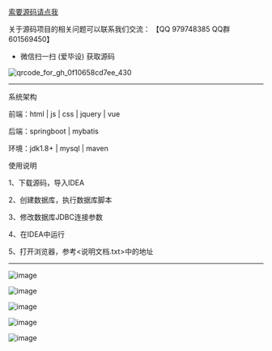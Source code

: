 
[索要源码请点我](http://mp.weixin.qq.com/mp/appmsgalbum?__biz=MzkwMDY3MTY0Nw==&action=getalbum&album_id=3423120253595582465&scene=173&subscene=&sessionid=svr_dbd799d91a1&enterid=1713666527&from_msgid=&from_itemidx=&count=3&nolastread=1#wechat_redirect)


关于源码项目的相关问题可以联系我们交流： 【QQ 979748385 QQ群 601569450】 

- 微信扫一扫 (爱毕设) 获取源码

![qrcode_for_gh_0f10658cd7ee_430](https://github.com/hjsdjko/onlyzaixianshangcheng/assets/120558513/edfc28fc-d9df-4e81-ac62-d02aa360e379)

***************************************************************

系统架构

前端：html | js | css | jquery | vue

后端：springboot | mybatis

环境：jdk1.8+ | mysql | maven

使用说明

1、下载源码，导入IDEA

2、创建数据库，执行数据库脚本

3、修改数据库JDBC连接参数

4、在IDEA中运行

5、打开浏览器，参考<说明文档.txt>中的地址

***************************************************************

![image](https://github.com/hjsdjko/onlyzaixianshangcheng/assets/120558513/8a96f859-b8b0-4614-a153-c999555f3e03)

![image](https://github.com/hjsdjko/onlyzaixianshangcheng/assets/120558513/37cb5c37-2e48-4c89-810b-d3b8742a0cfe)

![image](https://github.com/hjsdjko/onlyzaixianshangcheng/assets/120558513/5110fe5c-d5de-4c7d-9535-7ba0a009a4c4)

![image](https://github.com/hjsdjko/onlyzaixianshangcheng/assets/120558513/48f46d9c-0a78-4b31-8df6-f5cd85c9c723)

![image](https://github.com/hjsdjko/onlyzaixianshangcheng/assets/120558513/adafdeb7-73ba-4d19-b899-52da404c0f76)

